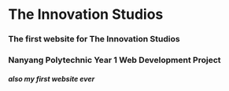 # The Innovation Studios
 
### The first website for The Innovation Studios
### Nanyang Polytechnic Year 1 Web Development Project
##### also my first website ever
